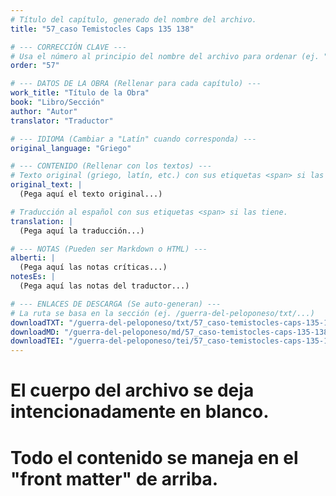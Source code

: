 ```yaml
---
# Título del capítulo, generado del nombre del archivo.
title: "57_caso Temistocles Caps 135 138"

# --- CORRECCIÓN CLAVE ---
# Usa el número al principio del nombre del archivo para ordenar (ej. "05" de "05_conflicto...")
order: "57"

# --- DATOS DE LA OBRA (Rellenar para cada capítulo) ---
work_title: "Título de la Obra"
book: "Libro/Sección"
author: "Autor"
translator: "Traductor"

# --- IDIOMA (Cambiar a "Latín" cuando corresponda) ---
original_language: "Griego"

# --- CONTENIDO (Rellenar con los textos) ---
# Texto original (griego, latín, etc.) con sus etiquetas <span> si las tiene.
original_text: |
  (Pega aquí el texto original...)

# Traducción al español con sus etiquetas <span> si las tiene.
translation: |
  (Pega aquí la traducción...)

# --- NOTAS (Pueden ser Markdown o HTML) ---
alberti: |
  (Pega aquí las notas críticas...)
notesEs: |
  (Pega aquí las notas del traductor...)

# --- ENLACES DE DESCARGA (Se auto-generan) ---
# La ruta se basa en la sección (ej. /guerra-del-peloponeso/txt/...)
downloadTXT: "/guerra-del-peloponeso/txt/57_caso-temistocles-caps-135-138.txt"
downloadMD: "/guerra-del-peloponeso/md/57_caso-temistocles-caps-135-138.md"
downloadTEI: "/guerra-del-peloponeso/tei/57_caso-temistocles-caps-135-138.xml"
---
```

# El cuerpo del archivo se deja intencionadamente en blanco.
# Todo el contenido se maneja en el "front matter" de arriba.